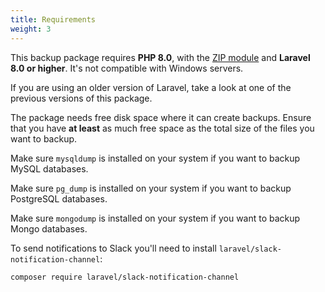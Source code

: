 ```yaml
---
title: Requirements
weight: 3
---
```


This backup package requires **PHP 8.0**, with the [ZIP module](http://php.net/manual/en/book.zip.php) and **Laravel 8.0 or higher**. It's not compatible with Windows servers.

If you are using an older version of Laravel, take a look at one of the previous versions of this package.

The package needs free disk space where it can create backups. Ensure that you have **at least** as much free space as the total size of the files you want to backup.

Make sure `mysqldump` is installed on your system if you want to backup MySQL databases.

Make sure `pg_dump` is installed on your system if you want to backup PostgreSQL databases.

Make sure `mongodump` is installed on your system if you want to backup Mongo databases.

To send notifications to Slack you'll need to install `laravel/slack-notification-channel`:

```bash
composer require laravel/slack-notification-channel
```

